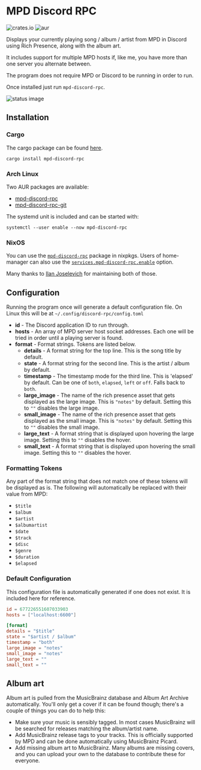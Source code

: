 # MPD Discord RPC

![crates.io](https://img.shields.io/crates/v/mpd-discord-rpc)
![aur](https://img.shields.io/aur/version/mpd-discord-rpc-git)

Displays your currently playing song / album / artist from MPD in Discord using Rich Presence,
along with the album art.

It includes support for multiple MPD hosts if, like me, you have more than one server you alternate between.

The program does not require MPD or Discord to be running in order to run.

Once installed just run `mpd-discord-rpc`.

![status image](https://github.com/user-attachments/assets/797841f6-da4d-4f08-9fbe-026084acab8c)

## Installation

### Cargo

The cargo package can be found [here](https://crates.io/crates/mpd-discord-rpc).

```
cargo install mpd-discord-rpc
```

### Arch Linux

Two AUR packages are available:

- [mpd-discord-rpc](https://aur.archlinux.org/packages/mpd-discord-rpc)
- [mpd-discord-rpc-git](https://aur.archlinux.org/packages/mpd-discord-rpc-git)

The systemd unit is included and can be started with:

```
systemctl --user enable --now mpd-discord-rpc 
```

### NixOS

You can use the [`mpd-discord-rpc`](https://search.nixos.org/packages?channel=unstable&show=mpd-discord-rpc&from=0&size=50&sort=relevance&type=packages&query=mpd-discord-rpc) package in nixpkgs. Users of home-manager can also use the [`services.mpd-discord-rpc.enable`](https://github.com/nix-community/home-manager/blob/master/modules/services/mpd-discord-rpc.nix) option.

Many thanks to [Ilan Joselevich](https://github.com/Kranzes) for maintaining both of those.

## Configuration

Running the program once will generate a default configuration file. On Linux this will be at `~/.config/discord-rpc/config.toml`

- **id** - The Discord application ID to run through. 
- **hosts** - An array of MPD server host socket addresses. 
    Each one will be tried in order until a playing server is found.
- **format** - Format strings. Tokens are listed below.
    - **details** - A format string for the top line. 
        This is the song title by default.
    - **state** - A format string for the second line. 
        This is the artist / album by default.
    - **timestamp** - The timestamp mode for the third line. 
        This is 'elapsed' by default.
        Can be one of `both`, `elapsed`, `left` or `off`. Falls back to `both`.
    - **large_image** - The name of the rich presence asset that gets displayed as the large image. This is `"notes"` by default. Setting this to `""` disables the large image.
    - **small_image** - The name of the rich presence asset that gets displayed as the small image. This is `"notes"` by default. Setting this to `""` disables the small image.
    - **large_text** - A format string that is displayed upon hovering the large image. Setting this to `""` disables the hover.
    - **small_text** - A format string that is displayed upon hovering the small image. Setting this to `""` disables the hover.

### Formatting Tokens

Any part of the format string that does not match one of these tokens will be displayed as is.
The following will automatically be replaced with their value from MPD:

- `$title`
- `$album`
- `$artist`
- `$albumartist`
- `$date`
- `$track`
- `$disc`
- `$genre`
- `$duration`
- `$elapsed`

### Default Configuration

This configuration file is automatically generated if one does not exist. 
It is included here for reference.

```toml
id = 677226551607033903
hosts = ["localhost:6600"]

[format]
details = "$title"
state = "$artist / $album"
timestamp = "both"
large_image = "notes"
small_image = "notes"
large_text = ""
small_text = ""
```

## Album art

Album art is pulled from the MusicBrainz database and Album Art Archive automatically. 
You'll only get a cover if it can be found though; there's a couple of things you can do to help this:

- Make sure your music is sensibly tagged. 
    In most cases MusicBrainz will be searched for releases matching the album/artist name.
- Add MusicBrainz release tags to your tracks. 
    This is officially supported by MPD and can be done automatically using MusicBrainz Picard.
- Add missing album art to MusicBrainz. 
    Many albums are missing covers, and you can upload your own to the database to contribute these for everyone.


